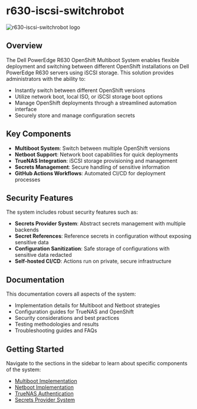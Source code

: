 # r630-iscsi-switchrobot

![r630-iscsi-switchrobot logo](assets/images/r630-iscsi-switchrobot-logo.png)

## Overview

The Dell PowerEdge R630 OpenShift Multiboot System enables flexible deployment and switching between different OpenShift installations on Dell PowerEdge R630 servers using iSCSI storage. This solution provides administrators with the ability to:

- Instantly switch between different OpenShift versions
- Utilize network boot, local ISO, or iSCSI storage boot options
- Manage OpenShift deployments through a streamlined automation interface
- Securely store and manage configuration secrets

## Key Components

- **Multiboot System**: Switch between multiple OpenShift versions
- **Netboot Support**: Network boot capabilities for quick deployments
- **TrueNAS Integration**: iSCSI storage provisioning and management
- **Secrets Management**: Secure handling of sensitive information
- **GitHub Actions Workflows**: Automated CI/CD for deployment processes

## Security Features

The system includes robust security features such as:

- **Secrets Provider System**: Abstract secrets management with multiple backends
- **Secret References**: Reference secrets in configuration without exposing sensitive data
- **Configuration Sanitization**: Safe storage of configurations with sensitive data redacted
- **Self-hosted CI/CD**: Actions run on private, secure infrastructure

## Documentation

This documentation covers all aspects of the system:

- Implementation details for Multiboot and Netboot strategies
- Configuration guides for TrueNAS and OpenShift
- Security considerations and best practices
- Testing methodologies and results
- Troubleshooting guides and FAQs

## Getting Started

Navigate to the sections in the sidebar to learn about specific components of the system:

- [Multiboot Implementation](docs/MULTIBOOT_IMPLEMENTATION.md)
- [Netboot Implementation](docs/NETBOOT_IMPLEMENTATION.md)
- [TrueNAS Authentication](docs/TRUENAS_AUTHENTICATION.md)
- [Secrets Provider System](docs/SECRETS_PROVIDER.md)

